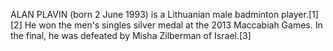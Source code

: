 ALAN PLAVIN (born 2 June 1993) is a Lithuanian male badminton player.[1][2] He won the men's singles silver medal at the 2013 Maccabiah Games. In the final, he was defeated by Misha Zilberman of Israel.[3]
